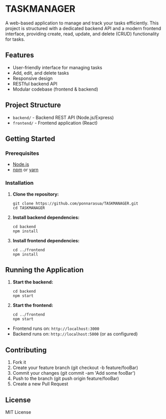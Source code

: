 # TASKMANAGER

A web-based application to manage and track your tasks efficiently. This project is structured with a dedicated backend API and a modern frontend interface, providing create, read, update, and delete (CRUD) functionality for tasks.

## Features

- User-friendly interface for managing tasks
- Add, edit, and delete tasks
- Responsive design
- RESTful backend API
- Modular codebase (frontend & backend)

## Project Structure

- `backend/` - Backend REST API (Node.js/Express)
- `frontend/` - Frontend application (React)
  
## Getting Started

### Prerequisites

- [Node.js](https://nodejs.org/)
- [npm](https://www.npmjs.com/) or [yarn](https://yarnpkg.com/)

### Installation

1. **Clone the repository:**
    ```
    git clone https://github.com/ponnarasua/TASKMANAGER.git
    cd TASKMANAGER
    ```

2. **Install backend dependencies:**
    ```
    cd backend
    npm install
    ```

3. **Install frontend dependencies:**
    ```
    cd ../frontend
    npm install
    ```

## Running the Application

1. **Start the backend:**
    ```
    cd backend
    npm start
    ```

2. **Start the frontend:**
    ```
    cd ../frontend
    npm start
    ```

- Frontend runs on: `http://localhost:3000`
- Backend runs on: `http://localhost:5000` (or as configured)

## Contributing

1. Fork it
2. Create your feature branch (git checkout -b feature/fooBar)
3. Commit your changes (git commit -am 'Add some fooBar')
4. Push to the branch (git push origin feature/fooBar)
5. Create a new Pull Request

## License

MIT License
